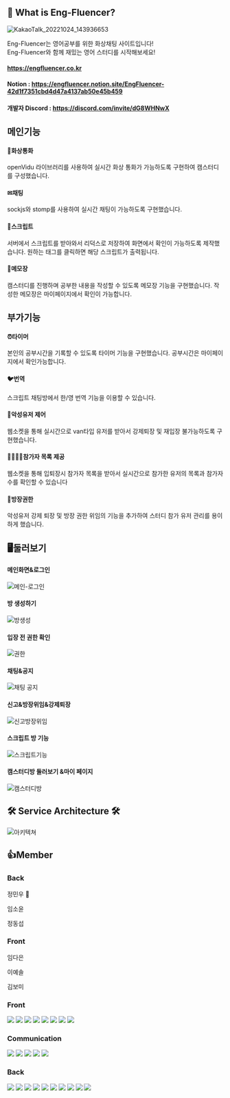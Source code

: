 ## 👋 What is Eng-Fluencer?
![KakaoTalk_20221024_143936653](https://user-images.githubusercontent.com/110237141/197495226-a7cc49fa-10f3-4154-a6e9-c8b519dc59da.png)



<div>
 Eng-Fluencer는 영어공부를 위한 화상채팅 사이트입니다!
  <br>
 Eng-Fluencer와 함께 재밌는 영어 스터디를 시작해보세요!
</div>

#### https://engfluencer.co.kr
#### Notion : https://engfluencer.notion.site/EngFluencer-42d1f7351cbd4d47a4137ab50e45b459
#### 개발자 Discord : https://discord.com/invite/dG8WHNwX

## 메인기능

#### 🎥화상통화
openVidu 라이브러리를 사용하여 실시간 화상 통화가 가능하도록 구현하여 캠스터디를 구성했습니다.
#### ✉채팅
sockjs와 stomp를 사용하여 실시간 채팅이 가능하도록 구현했습니다.
#### 📑스크립트
서버에서 스크립트를 받아와서 리덕스로 저장하여 화면에서 확인이 가능하도록 제작했습니다. 원하는 태그를 클릭하면 해당 스크립트가 출력됩니다.
#### 📜메모장
캠스터디를 진행하며 공부한 내용을 작성할 수 있도록 메모장 기능을 구현했습니다. 작성한 메모장은 마이페이지에서 확인이 가능합니다.



## 부가기능

#### ⏰타이머
본인의 공부시간을 기록할 수 있도록 타이머 기능을 구현했습니다. 공부시간은 마이페이지에서 확인가능합니다.
#### 🐦번역
스크립트 채팅방에서 한/영 번역 기능을 이용할 수 있습니다.
#### 🥊악성유저 제어
웹소켓을 통해 실시간으로 van타입 유저를 받아서 강제퇴장 및 재입장 불가능하도록 구현했습니다.
#### 👨‍👩‍👦‍👦참가자 목록 제공
웹소켓을 통해 입퇴장시 참가자 목록을 받아서 실시간으로 참가한 유저의 목록과 참가자 수를 확인할 수 있습니다
#### 👑방장권한
악성유저 강제 퇴장 및 방장 권한 위임의 기능을 추가하여 스터디 참가 유저 관리를 용이하게 했습니다.




## 🖥둘러보기

#### 메인화면&로그인
![메인-로그인](https://user-images.githubusercontent.com/102493302/197492051-83e78570-a9bf-4953-ac20-f28a118120c6.gif)


#### 방 생성하기
![방생성](https://user-images.githubusercontent.com/102493302/197492795-0043d3a5-110b-4893-ad06-f95b7404a793.gif)


#### 입장 전 권한 확인
![권한](https://user-images.githubusercontent.com/102493302/197492854-43399b76-7674-40d4-8ef7-af971b7cff2a.gif)


#### 채팅&공지
![채팅 공지](https://user-images.githubusercontent.com/102493302/197493115-acb69735-ab95-4f5f-823b-c0e4a9ed521f.gif)


#### 신고&방장위임&강제퇴장
![신고방장위임](https://user-images.githubusercontent.com/102493302/197492988-aba7184e-9f3b-410b-a2c3-67b62517bb5c.gif)


#### 스크립트 방 기능
![스크립트기능](https://user-images.githubusercontent.com/102493302/197493063-260286aa-0ea1-43ed-9045-ee598a34f614.gif)


#### 캠스터디방 둘러보기 &마이 페이지
![캠스터디방](https://user-images.githubusercontent.com/102493302/197492916-2ca7b6a0-a69f-42bd-9510-1e7bf3d851aa.gif)


## 🛠 Service Architecture 🛠
![아키텍쳐](https://user-images.githubusercontent.com/110237141/197495182-d14ae951-ebd2-4fe3-8305-4ff2fc8bd37f.png)


## 👍Member
### Back  


<p>정민우 👑 </p>
<p>임소윤</p>
<p>정동섭</p>


### Front 

<p>임다은</p>
<p>이예솔</p>
<p>김보미</p>





### Front
<div style ={{display:"flex"}}>
<img src="https://img.shields.io/badge/JavaScript-F7DF1E?style=flat-square&logo=JavaScript&logoColor=black"/>
<img src="https://img.shields.io/badge/React-61DAFB?style=flat-square&logo=React&logoColor=black"/>
<img src="https://img.shields.io/badge/Redux-764ABC?style=flat-square&logo=Redux&logoColor=white"/>
<img src="https://img.shields.io/badge/React Router-CA4245?style=flat-square&logo=React Router&logoColor=white"/>
<img src="https://img.shields.io/badge/Axios-5A29E4?style=flat-square&logo=Axios&logoColor=white"/>
<img src="https://img.shields.io/badge/Visual Studio Code-007ACC?style=flat-square&logo=Visual Studio Code&logoColor=white"/>
<img src="https://img.shields.io/badge/styled-components-DB7093?style=flat-square&logo=styled-components&logoColor=white"/>
<img src="https://img.shields.io/badge/Firebase-FFCA28?style=flat-square&logo=Firebase&logoColor=black"/> </div>

### Communication
<div style ={{display:"flex"}}>
<img src="https://img.shields.io/badge/Kakao-FFCD00?style=flat-square&logo=Kakao&logoColor=black"/>
  <img src="https://img.shields.io/badge/Sokcjs-black?style=flat-square&logo=Sokcjs&logoColor=white"/>
  <img src="https://img.shields.io/badge/Stomp-black?style=flat-square&logo=Stomp&logoColor=white"/>
  <img src="https://img.shields.io/badge/Rest:APi-007ACC?style=flat-square&logo=Rest:APi&logoColor=white"/>
  <img src="https://img.shields.io/badge/HTTP-2C5BB4?style=flat-square&logo=HTTP&logoColor=white"/>
</div>


### Back
<div style ={{display:"flex"}}>

<img src="https://img.shields.io/badge/Amazon EC2-FF9900?style=flat-square&logo=Amazon EC2&logoColor=black"/>
<img src="https://img.shields.io/badge/java-FF7800?style=flat-square&logo=java&logoColor=whtie"/>
<img src="https://img.shields.io/badge/Gson-grey?style=flat-square&logo=Gson&logoColor=white"/>
<img src="https://img.shields.io/badge/Spring-6DB33F?style=flat-square&logo=Spring&logoColor=white"/>
<img src="https://img.shields.io/badge/JSON Web Tokens-000000?style=flat-square&logo=JSON Web Tokens&logoColor=white"/>
<img src="https://img.shields.io/badge/Docker-2496ED?style=flat-square&logo=Docker&logoColor=white"/>
<img src="https://img.shields.io/badge/OpenVidu-grey?style=flat-square&logo=OpenVidu&logoColor=white"/>
<img src="https://img.shields.io/badge/Let's Encrypt-003A70?style=flat-square&logo=Let's Encrypt&logoColor=white"/>
<img src="https://img.shields.io/badge/H2-3b5bdb?style=flat-square&logo=H2&logoColor=white"/>
  <img src="https://img.shields.io/badge/MySQL-4479A1?style=flat-square&logo=MySQL&logoColor=white"/>
</div>
<!--

**Here are some ideas to get you started:**

🙋‍♀️ A short introduction - what is your organization all about?
🌈 Contribution guidelines - how can the community get involved?
👩‍💻 Useful resources - where can the community find your docs? Is there anything else the community should know?
🍿 Fun facts - what does your team eat for breakfast?
🧙 Remember, you can do mighty things with the power of [Markdown](https://docs.github.com/github/writing-on-github/getting-started-with-writing-and-formatting-on-github/basic-writing-and-formatting-syntax)
-->
